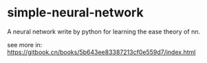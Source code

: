 # simple-neural-network
A neural network write by python for learning the ease theory of nn.

see more in: https://gitbook.cn/books/5b643ee83387213cf0e559d7/index.html
